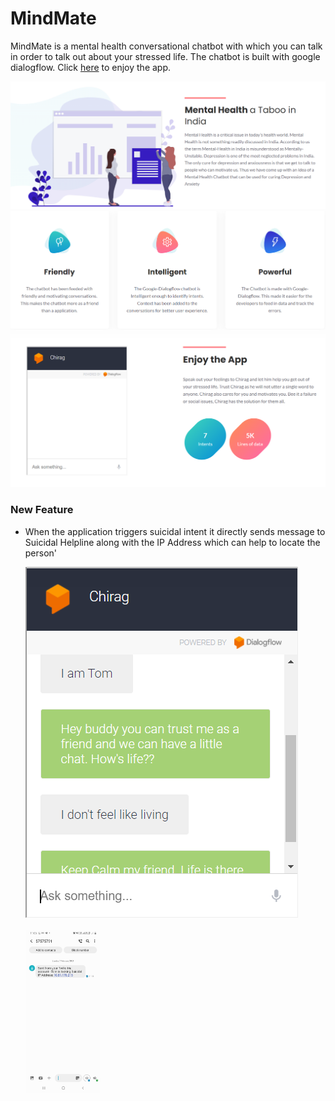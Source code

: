 # MindMate
MindMate is a mental health conversational chatbot with which you can talk in order to talk out about your stressed life. The chatbot is built with google dialogflow.
Click <a href="https://sourabh943.github.io/MindMate/index.html">here</a> to enjoy the app.

<img src="screenshots/ss4.PNG">

<img src="screenshots/ss2.PNG">

<img src="screenshots/ss3.PNG">

### New Feature
- When the application triggers suicidal intent it directly sends message to Suicidal Helpline along with the IP Address which can help to locate the person'

  <div>
    <img src="screenshots/feature1.PNG"><br><br><img src="screenshots/msg.jpg" width="25%">
  </div>
